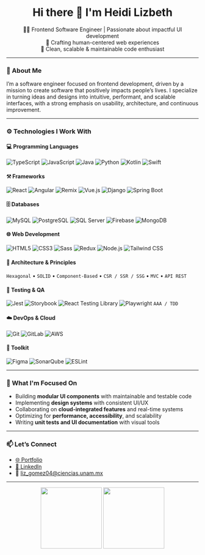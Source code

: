 <h1 align="center">Hi there 👋 I'm Heidi Lizbeth</h1>

<p align="center">
  👩‍💻 Frontend Software Engineer | Passionate about impactful UI development<br/>
  🌱 Crafting human-centered web experiences<br/>
  🚀 Clean, scalable & maintainable code enthusiast
</p>

---

### 🌟 About Me

I’m a software engineer focused on frontend development, driven by a mission to create software that positively impacts people’s lives. I specialize in turning ideas and designs into intuitive, performant, and scalable interfaces, with a strong emphasis on usability, architecture, and continuous improvement.

---

### ⚙️ Technologies I Work With

#### 💻 Programming Languages  
![TypeScript](https://img.shields.io/badge/-TypeScript-3178C6?style=for-the-badge&logo=typescript&logoColor=white) 
![JavaScript](https://img.shields.io/badge/-JavaScript-F7DF1E?style=for-the-badge&logo=javascript&logoColor=black) 
![Java](https://img.shields.io/badge/-Java-007396?style=for-the-badge&logo=java&logoColor=white) 
![Python](https://img.shields.io/badge/-Python-3776AB?style=for-the-badge&logo=python&logoColor=white) 
![Kotlin](https://img.shields.io/badge/-Kotlin-0095D5?style=for-the-badge&logo=kotlin&logoColor=white) 
![Swift](https://img.shields.io/badge/-Swift-FA7343?style=for-the-badge&logo=swift&logoColor=white)

#### ⚒ Frameworks  
![React](https://img.shields.io/badge/-React-20232A?style=for-the-badge&logo=react&logoColor=61DAFB) 
![Angular](https://img.shields.io/badge/-Angular-DD0031?style=for-the-badge&logo=angular&logoColor=white) 
![Remix](https://img.shields.io/badge/-Remix-000000?style=for-the-badge&logo=remix&logoColor=white) 
![Vue.js](https://img.shields.io/badge/-Vue.js-4FC08D?style=for-the-badge&logo=vue.js&logoColor=white) 
![Django](https://img.shields.io/badge/-Django-092E20?style=for-the-badge&logo=django&logoColor=white) 
![Spring Boot](https://img.shields.io/badge/-Spring%20Boot-6DB33F?style=for-the-badge&logo=spring-boot&logoColor=white)

#### 🗄 Databases  
![MySQL](https://img.shields.io/badge/-MySQL-4479A1?style=for-the-badge&logo=mysql&logoColor=white) 
![PostgreSQL](https://img.shields.io/badge/-PostgreSQL-4169E1?style=for-the-badge&logo=postgresql&logoColor=white) 
![SQL Server](https://img.shields.io/badge/-SQL%20Server-CC2927?style=for-the-badge&logo=microsoft-sql-server&logoColor=white) 
![Firebase](https://img.shields.io/badge/-Firebase-FFCA28?style=for-the-badge&logo=firebase&logoColor=black) 
![MongoDB](https://img.shields.io/badge/-MongoDB-47A248?style=for-the-badge&logo=mongodb&logoColor=white)

#### 🌐 Web Development  
![HTML5](https://img.shields.io/badge/-HTML5-E34F26?style=for-the-badge&logo=html5&logoColor=white) 
![CSS3](https://img.shields.io/badge/-CSS3-1572B6?style=for-the-badge&logo=css3&logoColor=white) 
![Sass](https://img.shields.io/badge/-Sass-CC6699?style=for-the-badge&logo=sass&logoColor=white) 
![Redux](https://img.shields.io/badge/-Redux-764ABC?style=for-the-badge&logo=redux&logoColor=white) 
![Node.js](https://img.shields.io/badge/-Node.js-339933?style=for-the-badge&logo=nodedotjs&logoColor=white) 
![Tailwind CSS](https://img.shields.io/badge/-Tailwind%20CSS-06B6D4?style=for-the-badge&logo=tailwind-css&logoColor=white)

#### 🧱 Architecture & Principles  
`Hexagonal` • `SOLID` • `Component-Based` • `CSR / SSR / SSG` • `MVC` • `API REST`

#### 🧪 Testing & QA  
![Jest](https://img.shields.io/badge/-Jest-C21325?style=for-the-badge&logo=jest&logoColor=white) 
![Storybook](https://img.shields.io/badge/-Storybook-FF4785?style=for-the-badge&logo=storybook&logoColor=white) 
![React Testing Library](https://img.shields.io/badge/-Testing%20Library-E33332?style=for-the-badge&logo=testing-library&logoColor=white) 
![Playwright](https://img.shields.io/badge/-Playwright-2EAD33?style=for-the-badge&logo=playwright&logoColor=white) 
`AAA / TDD`

#### ☁️ DevOps & Cloud  
![Git](https://img.shields.io/badge/-Git-F05032?style=for-the-badge&logo=git&logoColor=white) 
![GitLab](https://img.shields.io/badge/-GitLab-FC6D26?style=for-the-badge&logo=gitlab&logoColor=white) 
![AWS](https://img.shields.io/badge/-AWS-232F3E?style=for-the-badge&logo=amazon-aws&logoColor=white)

#### 🧰 Toolkit  
![Figma](https://img.shields.io/badge/-Figma-F24E1E?style=for-the-badge&logo=figma&logoColor=white) 
![SonarQube](https://img.shields.io/badge/-SonarQube-4E9BCD?style=for-the-badge&logo=sonarqube&logoColor=white) 
![ESLint](https://img.shields.io/badge/-ESLint-4B32C3?style=for-the-badge&logo=eslint&logoColor=white)

---

### 🔭 What I'm Focused On

- Building **modular UI components** with maintainable and testable code
- Implementing **design systems** with consistent UI/UX
- Collaborating on **cloud-integrated features** and real-time systems
- Optimizing for **performance, accessibility**, and scalability
- Writing **unit tests and UI documentation** with visual tools

---

### 📫 Let’s Connect

- [🌐 Portfolio](https://tu-portfolio.com)
- [💼 LinkedIn](https://www.linkedin.com/in/heidi-lizbeth-g%C3%B3mez-de-la-torre-34030720a/)
- 📧 liz_gomez04@ciencias.unam.mx

---

<p align="center">
  <img src="https://github-readme-stats.vercel.app/api?username=tuusuario&show_icons=true&theme=radical" height="160"/>
  <img src="https://streak-stats.demolab.com?user=tuusuario&theme=radical" height="160"/>
</p>
